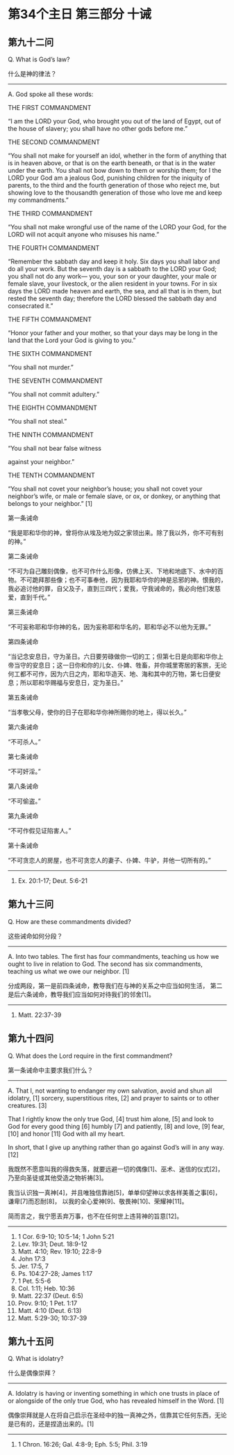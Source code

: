 # 第34个主日 第三部分 十诫

## 第九十二问

Q. What is God’s law?

什么是神的律法？

---

A. God spoke all these words:

THE FIRST COMMANDMENT

“I am the LORD your God,
who brought you out of the land of Egypt,
out of the house of slavery;
you shall have no other gods before me.”

THE SECOND COMMANDMENT

“You shall not make for yourself an idol,
whether in the form of anything that is in heaven above,
or that is on the earth beneath,
or that is in the water under the earth.
You shall not bow down to them or worship them;
for I the LORD your God am a jealous God,
punishing children for the iniquity of parents,
to the third and the fourth generation
of those who reject me,
but showing love to the thousandth generation of those
who love me and keep my commandments.”

THE THIRD COMMANDMENT

“You shall not make wrongful use of the name of the LORD your God,
for the LORD will not acquit anyone
who misuses his name.”

THE FOURTH COMMANDMENT

“Remember the sabbath day and keep it holy.
Six days you shall labor and do all your work.
But the seventh day is a sabbath to the LORD your God;
you shall not do any work—
you, your son or your daughter,
your male or female slave,
your livestock,
or the alien resident in your towns.
For in six days the LORD made
heaven and earth, the sea,
and all that is in them,
but rested the seventh day;
therefore the LORD blessed the sabbath day
and consecrated it.”

THE FIFTH COMMANDMENT

“Honor your father and your mother,
so that your days may be long
in the land that the Lord your God is giving to you.”

THE SIXTH COMMANDMENT

“You shall not murder.”

THE SEVENTH COMMANDMENT

“You shall not commit adultery.”

THE EIGHTH COMMANDMENT

“You shall not steal.”

THE NINTH COMMANDMENT

“You shall not bear false witness

against your neighbor.”

THE TENTH COMMANDMENT

“You shall not covet your neighbor’s house;
you shall not covet your neighbor’s wife,
or male or female slave,
or ox, or donkey,
or anything that belongs to your neighbor.” [1]

第一条诫命

“我是耶和华你的神，曾将你从埃及地为奴之家领出来。除了我以外，你不可有别的神。”

第二条诫命

“不可为自己雕刻偶像，也不可作什么形像，仿佛上天、下地和地底下、水中的百物。不可跪拜那些像；也不可事奉他，因为我耶和华你的神是忌邪的神。恨我的，我必追讨他的罪，自父及子，直到三四代；爱我，守我诫命的，我必向他们发慈爱，直到千代。”

第三条诫命

“不可妄称耶和华你神的名，因为妄称耶和华名的，耶和华必不以他为无罪。”

第四条诫命

“当记念安息日，守为圣日。六日要劳碌做你一切的工；但第七日是向耶和华你上帝当守的安息日；这一日你和你的儿女、仆婢、牲畜，并你城里寄居的客旅，无论何工都不可作，因为六日之内，耶和华造天、地、海和其中的万物，第七日便安息；所以耶和华赐福与安息日，定为圣日。”

第五条诫命

“当孝敬父母，使你的日子在耶和华你神所赐你的地上，得以长久。”

第六条诫命

“不可杀人。”

第七条诫命

“不可奸淫。”

第八条诫命

“不可偷盗。”

第九条诫命

“不可作假见证陷害人。”

第十条诫命

“不可贪恋人的房屋，也不可贪恋人的妻子、仆婢、牛驴，并他一切所有的。”

---

1. Ex. 20:1-17; Deut. 5:6-21

## 第九十三问

Q. How are these commandments divided?

这些诫命如何分段？

---

A. Into two tables.
The first has four commandments,
teaching us how we ought to live in relation to God.
The second has six commandments,
teaching us what we owe our neighbor. [1]

分成两段，第一是前四条诫命，教导我们在与神的关系之中应当如何生活，
第二是后六条诫命，教导我们应当如何对待我们的邻舍[1]。

---

1. Matt. 22:37-39

## 第九十四问

Q. What does the Lord require in the first commandment?

第一条诫命中主要求我们什么？

---

A. That I, not wanting to endanger my own salvation,
avoid and shun
all idolatry, [1] sorcery, superstitious rites, [2]
and prayer to saints or to other creatures. [3]

That I rightly know the only true God, [4]
trust him alone, [5]
and look to God for every good thing [6]
humbly [7] and patiently, [8]
and love, [9] fear, [10] and honor [11] God
with all my heart.

In short,
that I give up anything
rather than go against God’s will in any way. [12]

我既然不愿意叫我的得救失落，就要远避一切的偶像[1]、巫术、迷信的仪式[2]，乃至向圣徒或其他受造之物祈祷[3]。

我当认识独一真神[4]，并且唯独信靠祂[5]，单单仰望神以求各样美善之事[6]，谦卑[7]而忍耐[8]，
以我的全心爱神[9]、敬畏神[10]、荣耀神[11]。

简而言之，我宁愿丢弃万事，也不在任何世上违背神的旨意[12]。

---

1. 1 Cor. 6:9-10; 10:5-14; 1 John 5:21
2. Lev. 19:31; Deut. 18:9-12
3. Matt. 4:10; Rev. 19:10; 22:8-9
4. John 17:3
5. Jer. 17:5, 7
6. Ps. 104:27-28; James 1:17
7. 1 Pet. 5:5-6
8. Col. 1:11; Heb. 10:36
9. Matt. 22:37 (Deut. 6:5)
10. Prov. 9:10; 1 Pet. 1:17
11. Matt. 4:10 (Deut. 6:13)
12. Matt. 5:29-30; 10:37-39

## 第九十五问

Q. What is idolatry?

什么是偶像崇拜？

---

A. Idolatry is
having or inventing something in which one trusts
in place of or alongside of the only true God,
who has revealed himself in the Word. [1]

偶像崇拜就是人在将自己启示在圣经中的独一真神之外，信靠其它任何东西，无论是已有的，还是捏造出来的。[1]

---

1. 1 Chron. 16:26; Gal. 4:8-9; Eph. 5:5; Phil. 3:19

